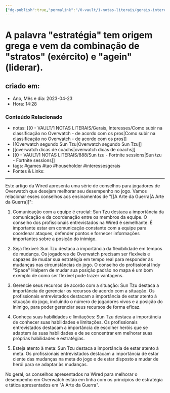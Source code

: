 ```yaml
---
{"dg-publish":true,"permalink":"/0-vault/1-notas-literais/gerais-interesses/estrategia-do-grego-stratos-exercito-e-agein-liderar/","tags":["games","tao","householder","interessesgerais"],"dgHomeLink":true,"dgShowLocalGraph":true,"dgShowFileTree":true,"dgEnableSearch":true,"noteIcon":""}
---
```


# A palavra "estratégia" tem origem grega e vem da combinação de "stratos" (exército) e "agein" (liderar).

## criado em: 
-  Ano, Mês e dia: 2023-04-23
- Hora: 14:28

### Conteúdo Relacionado
- notas: [[0 - VAULT/1 NOTAS LITERAIS/Gerais, Interesses/Como subir na classificação no Overwatch - de acordo com os pros\|Como subir na classificação no Overwatch - de acordo com os pros]]
- [[Overwatch segundo Sun Tzu\|Overwatch segundo Sun Tzu]]
- [[overwatch dicas de coachs\|overwatch dicas de coachs]]
- [[0 - VAULT/1 NOTAS LITERAIS/888/Sun tzu - Fortnite sessions\|Sun tzu - Fortnite sessions]]
- tags: #games #tao #householder #interessesgerais 
- Fontes & Links: 
---
Este artigo da Wired apresenta uma série de conselhos para jogadores de Overwatch que desejam melhorar seu desempenho no jogo. Vamos relacionar esses conselhos aos ensinamentos de "[[A Arte da Guerra\|A Arte da Guerra]]":

1.  Comunicação com a equipe é crucial: Sun Tzu destaca a importância da comunicação e da coordenação entre os membros da equipe. O conselho dos profissionais entrevistados na Wired é semelhante. É importante estar em comunicação constante com a equipe para coordenar ataques, defender pontos e fornecer informações importantes sobre a posição do inimigo.
    
2.  Seja flexível: Sun Tzu destaca a importância da flexibilidade em tempos de mudança. Os jogadores de Overwatch precisam ser flexíveis e capazes de mudar sua estratégia em tempo real para responder às mudanças nas circunstâncias do jogo. O conselho do profissional Indy "Space" Halpern de mudar sua posição padrão no mapa é um bom exemplo de como ser flexível pode trazer vantagens.
    
3.  Gerencie seus recursos de acordo com a situação: Sun Tzu destaca a importância de gerenciar os recursos de acordo com a situação. Os profissionais entrevistados destacam a importância de estar atento à situação do jogo, incluindo o número de jogadores vivos e a posição do inimigo, para poder gerenciar seus recursos de forma eficaz.
    
4.  Conheça suas habilidades e limitações: Sun Tzu destaca a importância de conhecer suas habilidades e limitações. Os profissionais entrevistados destacam a importância de escolher heróis que se adaptem às suas habilidades e de se concentrar em melhorar suas próprias habilidades e estratégias.
    
5.  Esteja atento à meta: Sun Tzu destaca a importância de estar atento à meta. Os profissionais entrevistados destacam a importância de estar ciente das mudanças na meta do jogo e de estar disposto a mudar de herói para se adaptar às mudanças.
    

No geral, os conselhos apresentados na Wired para melhorar o desempenho em Overwatch estão em linha com os princípios de estratégia e tática apresentados em "A Arte da Guerra".